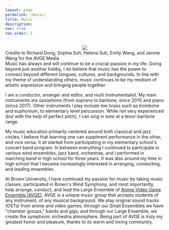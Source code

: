 ```yaml
---
layout: page
permalink: /music/
title: Music
description:
nav: true
nav_order: 3
---
```

<center><a href='https://www.youtube.com/@brownavge'><img src="https://johanndizon.github.io/assets/img/largeEnsemble.jpg"></a></center>
<div class="caption">Credits to Richard Dong, Sophia Suh, Helena Suh, Emily Wang, and Jennie Wang for the AVGE Media</div>
Music has always and will continue to be a crucial passion in my life. Going beyond just another hobby, I do believe that music has the power to connect beyond different tongues, cultures, and backgrounds. In line with my theme of understanding others, music continues to be my medium of artistic expression and bringing people together.

I am a conductor, arranger and editor, and multi instrumentalist. My main instruments are saxophone (from soprano to baritone, since 2011) and piano (since 2017). Other instruments I play include low brass such as trombone and euphonium, to elementary level percussion. While not very experienced (but with the help of perfect pitch), I can sing in tune at a tenor-baritone range.

My music education primarily centered around both classical and jazz circles; I believe that learning one can supplment performance in the other, and vice versa. It all started from participating in my elementary school's concert band program. In between everything I continued to participate in various wind ensembles, jazz band, orchestras, and I performed in marching band in high school for three years. It was also around my time in high school that I became increasingly interested in arranging, conducting, and leading ensembles.

At Brown University, I have continued my passion for music by taking music classes, participated in Brown's Wind Symphony, and most importantly, help arrange, conduct, and lead the Large Ensemble of [Anime Video Game Ensemble (AVGE)](https://www.youtube.com/@brownavge). AVGE is a unique music group that accepts students of any instrument, of any musical background. We play original sound tracks (OSTs) from anime and video games; through our Small Ensembles we have "chamber groups," bands and gigs, and through our Large Ensemble, we create the symphonic orchestra atmosphere. Being part of AVGE is truly my greatest honor and pleasure, thanks to its warm and loving community.
